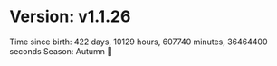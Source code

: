 # Version: v1.1.26
Time since birth: 422 days, 10129 hours, 607740 minutes, 36464400 seconds
Season: Autumn 🍁
